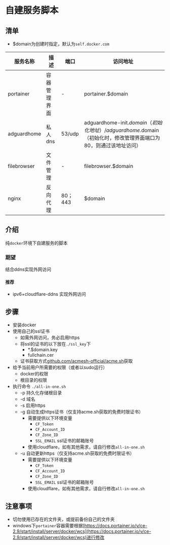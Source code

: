 # 自建服务脚本
## 清单
* $domain为创建时指定，默认为`self.docker.com`

服务名称|描述|端口|访问地址
-|-|-|-
portainer|容器管理界面|-|portainer.$domain
adguardhome|私人dns|53/udp| adguardhome-init.$domain（初始化地址） / adguardhome.$domain（初始化时，修改管理界面端口为80，则通过该地址访问）
filebrowser|文件管理|-|filebrowser.$domain
nginx|反向代理|80；443|$domain

## 介绍
纯`docker`环境下自建服务的脚本
### 期望
结合ddns实现外网访问
#### 推荐
* ipv6+cloudflare-ddns 实现外网访问
## 步骤
* 安装docker
* 使用自己的ssl证书
    * 如需外网访问，务必启用https
    * 将ssl的证书的以下放在`./ssl_key`下
        * *.$domain.key
        * fullchain.cer
    * 证书获取方式[github.com/acmesh-official/acme.sh](https://github.com/acmesh-official/acme.sh)获取
* 给予当前用户所需要的权限（或者以sudo运行）
    * docker的权限
    * 根目录的权限
* 执行命令 `./all-in-one.sh`
    * -p 持久化存储根目录
    * -d 域名
    * -s 启用https
    * -g 自动生成https证书（仅支持acme.sh获取的免费时限证书）
        * 需要提供以下环境变量
            * `CF_Token`
            * `CF_Account_ID`
            * `CF_Zone_ID`
            * `SSL_EMAIL` ssl证书的邮箱账号
        * 使用cloudflare，如有其他需求，请自行修改`all-in-one.sh`
    * -u 自动更新https（仅支持acme.sh获取的免费时限证书）
        * 需要提供以下环境变量
            * `CF_Token`
            * `CF_Account_ID`
            * `CF_Zone_ID`
            * `SSL_EMAIL` ssl证书的邮箱账号
        * 使用cloudflare，如有其他需求，请自行修改`all-in-one.sh`

## 注意事项
* 切勿使用已存在的文件夹，或提前备份自己的文件夹
* windows下`portainer`容器需要根据[https://docs.portainer.io/v/ce-2.9/start/install/server/docker/wcs](https://docs.portainer.io/v/ce-2.9/start/install/server/docker/wcs)进行修改
